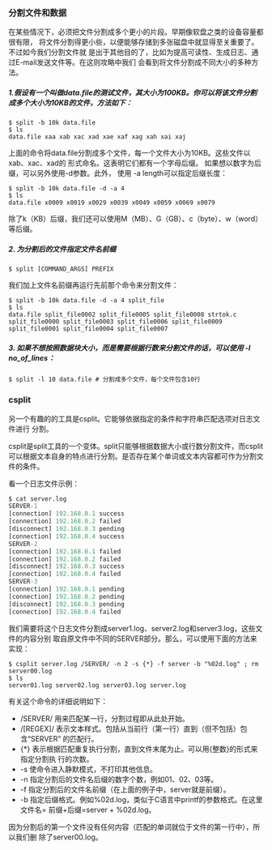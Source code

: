 ### 分割文件和数据

在某些情况下，必须把文件分割成多个更小的片段。早期像软盘之类的设备容量都很有限， 将文件分割得更小些，以便能够存储到多张磁盘中就显得至关重要了。不过如今我们分割文件就 是出于其他目的了，比如为提高可读性、生成日志、通过E-mail发送文件等。在这则攻略中我们 会看到将文件分割成不同大小的多种方法。

##### 1.假设有一个叫做data.file的测试文件，其大小为100KB。你可以将该文件分割成多个大小为10KB的文件，方法如下：

```
$ split -b 10k data.file 
$ ls
data.file xaa xab xac xad xae xaf xag xah xai xaj
```

上面的命令将data.file分割成多个文件，每一个文件大小为10KB。这些文件以xab、xac、xad的 形式命名。这表明它们都有一个字母后缀。 如果想以数字为后缀，可以另外使用-d参数。此外， 使用 -a length可以指定后缀长度：

```
$ split -b 10k data.file -d -a 4 
$ ls
data.file x0009 x0019 x0029 x0039 x0049 x0059 x0069 x0079
```

除了k（KB）后缀，我们还可以使用M（MB）、G（GB）、c（byte）、w（word）等后缀。

##### 2. 为分割后的文件指定文件名前缀

```
$ split [COMMAND_ARGS] PREFIX
```

我们加上文件名前缀再运行先前那个命令来分割文件：

```
$ split -b 10k data.file -d -a 4 split_file
$ ls
data.file split_file0002 split_file0005 split_file0008 strtok.c
split_file0000 split_file0003 split_file0006 split_file0009
split_file0001 split_file0004 split_file0007
```

##### 3. 如果不想按照数据块大小，而是需要根据行数来分割文件的话，可以使用 -l no\_of\_lines：

```
$ split -l 10 data.file # 分割成多个文件，每个文件包含10行
```

### csplit

另一个有趣的的工具是csplit。它能够依据指定的条件和字符串匹配选项对日志文件进行 分割。

csplit是split工具的一个变体。split只能够根据数据大小或行数分割文件，而csplit 可以根据文本自身的特点进行分割。是否存在某个单词或文本内容都可作为分割文件的条件。

看一个日志文件示例：

```py
$ cat server.log
SERVER-1
[connection] 192.168.0.1 success
[connection] 192.168.0.2 failed
[disconnect] 192.168.0.3 pending
[connection] 192.168.0.4 success
SERVER-2
[connection] 192.168.0.1 failed
[connection] 192.168.0.2 failed
[disconnect] 192.168.0.3 success
[connection] 192.168.0.4 failed
SERVER-3
[connection] 192.168.0.1 pending
[connection] 192.168.0.2 pending
[disconnect] 192.168.0.3 pending
[connection] 192.168.0.4 failed
```

我们需要将这个日志文件分割成server1.log、server2.log和server3.log，这些文件的内容分别 取自原文件中不同的SERVER部分。那么，可以使用下面的方法来实现：

```
$ csplit server.log /SERVER/ -n 2 -s {*} -f server -b "%02d.log" ; rm server00.log
$ ls
server01.log server02.log server03.log server.log
```

有关这个命令的详细说明如下：

* /SERVER/ 用来匹配某一行，分割过程即从此处开始。
* /\[REGEX\]/ 表示文本样式。包括从当前行（第一行）直到（但不包括）包含“SERVER” 的匹配行。
* {\*} 表示根据匹配重复执行分割，直到文件末尾为止。可以用{整数}的形式来指定分割执 行的次数。
* -s 使命令进入静默模式，不打印其他信息。
* -n 指定分割后的文件名后缀的数字个数，例如01、02、03等。
* -f 指定分割后的文件名前缀（在上面的例子中，server就是前缀）。
* -b 指定后缀格式。例如%02d.log，类似于C语言中printf的参数格式。在这里文件名= 前缀+后缀=server + %02d.log。

 因为分割后的第一个文件没有任何内容（匹配的单词就位于文件的第一行中），所以我们删 除了server00.log。

